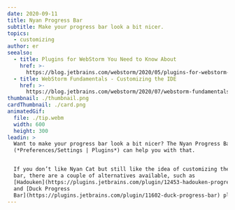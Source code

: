 ```yaml
---
date: 2020-09-11
title: Nyan Progress Bar
subtitle: Make your progress bar look a bit nicer.
topics:
  - customizing
author: er
seealso:
  - title: Plugins for WebStorm You Need to Know About
    href: >-
      https://blog.jetbrains.com/webstorm/2020/05/plugins-for-webstorm-you-need-to-know-about/
  - title: WebStorm Fundamentals - Customizing the IDE
    href: >-
      https://blog.jetbrains.com/webstorm/2020/07/webstorm-fundamentals-customizing-the-ide/
thumbnail: ./thumbnail.png
cardThumbnail: ./card.png
animatedGif:
  file: ./tip.webm
  width: 600
  height: 300
leadin: >
  Want to make your progress bar look a bit nicer? The Nyan Progress Bar plugin
  (*Preferences/Settings | Plugins*) can help you with that.


  If you don’t like Nyan Cat but still like the idea of customizing the progress
  bar, there are a couple of alternatives available, such as
  [Hadouken](https://plugins.jetbrains.com/plugin/12453-hadouken-progress-bar)
  and [Duck Progress
  Bar](https://plugins.jetbrains.com/plugin/11602-duck-progress-bar) plugins.
---
```


